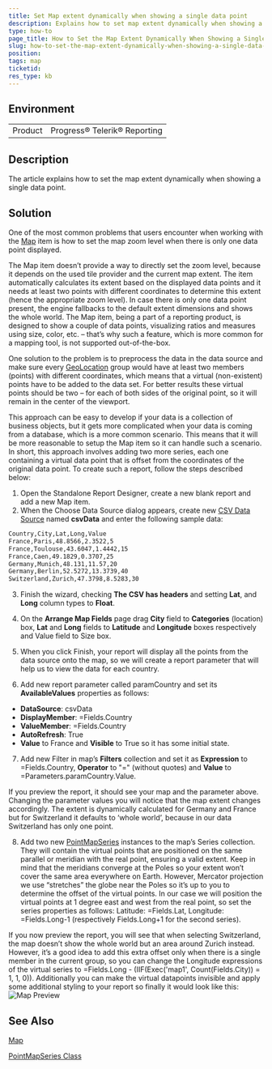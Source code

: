 ```yaml
---
title: Set Map extent dynamically when showing a single data point
description: Explains how to set map extent dynamically when showing a single data point
type: how-to
page_title: How to Set the Map Extent Dynamically When Showing a Single Data Point
slug: how-to-set-the-map-extent-dynamically-when-showing-a-single-data-point
position: 
tags: map
ticketid: 
res_type: kb
---
```


## Environment
<table>
	<tbody>
		<tr>
			<td>Product</td>
			<td>Progress® Telerik® Reporting</td>
		</tr>
	</tbody>
</table>


## Description
The article explains how to set the map extent dynamically when showing a single data point.


## Solution
One of the most common problems that users encounter when working with the [Map](./mapstructure) item is how to set the map zoom level when there is only one data point displayed.

The Map item doesn’t provide a way to directly set the zoom level, because it depends on the used tile provider and the current map extent. The item automatically calculates its extent based on the displayed data points and it needs at least two points with different coordinates to determine this extent (hence the appropriate zoom level). In case there is only one data point present, the engine fallbacks to the default extent dimensions and shows the whole world. The Map item, being a part of a reporting product, is designed to show a couple of data points, visualizing ratios and measures using size, color, etc. – that’s why such a feature, which is more common for a mapping tool, is not supported out-of-the-box.

One solution to the problem is to preprocess the data in the data source and make sure every [GeoLocation](./t-telerik-reporting-geolocationmapgroup) group would have at least two members (points) with different coordinates, which means that a virtual (non-existent) points have to be added to the data set. For better results these virtual points should be two – for each of both sides of the original point, so it will remain in the center of the viewport.

This approach can be easy to develop if your data is a collection of business objects, but it gets more complicated when your data is coming from a database, which is a more common scenario. This means that it will be more reasonable to setup the Map item so it can handle such a scenario. In short, this approach involves adding two more series, each one containing a virtual data point that is offset from the coordinates of the original data point. To create such a report, follow the steps described below:

1. Open the Standalone Report Designer, create a new blank report and add a new Map item.
2. When the Choose Data Source dialog appears, create new [CSV Data Source](./csvdatasource-component) named **csvData** and enter the following sample data:

```XML
Country,City,Lat,Long,Value
France,Paris,48.8566,2.3522,5
France,Toulouse,43.6047,1.4442,15
France,Caen,49.1829,0.3707,25
Germany,Munich,48.131,11.57,20
Germany,Berlin,52.5272,13.3739,40
Switzerland,Zurich,47.3798,8.5283,30
```

3. Finish the wizard, checking **The CSV has headers** and setting **Lat**, and **Long** column types to **Float**.
4. On the **Arrange Map Fields** page drag **City** field to **Categories** (location) box, **Lat** and **Long** fields to **Latitude** and **Longitude** boxes respectively and Value field to Size box.
5. When you click Finish, your report will display all the points from the data source onto the map, so we will create a report parameter that will help us to view the data for each country.

6. Add new report parameter called paramCountry and set its **AvailableValues** properties as follows: 
- **DataSource**: csvData
- **DisplayMember**: =Fields.Country
- **ValueMember**: =Fields.Country
- **AutoRefresh**: True 
- **Value** to France and **Visible** to True so it has some initial state.

7. Add new Filter in map’s **Filters** collection and set it as  **Expression** to =Fields.Country, **Operator** to "=" (without quotes) and **Value** to =Parameters.paramCountry.Value. 

If you preview the report, it should see your map and the parameter above. Changing the parameter values you will notice that the map extent changes accordingly. The extent is dynamically calculated for Germany and France but for Switzerland it defaults to ‘whole world’, because in our data Switzerland has only one point.

8. Add two new [PointMapSeries](./t-telerik-reporting-pointmapseries) instances to the map’s Series collection. They will contain the virtual points that are positioned on the same parallel or meridian with the real point, ensuring a valid extent. Keep in mind that the meridians converge at the Poles so your extent won’t cover the same area everywhere on Earth. However, Mercator projection we use “stretches” the globe near the Poles so it’s up to you to determine the offset of the virtual points. In our case we will position the virtual points at 1 degree east and west from the real point, so set the series properties as follows:  Latitude: =Fields.Lat, Longitude: =Fields.Long-1 (respectively Fields.Long+1 for the second series).

If you now preview the report, you will see that when selecting Switzerland, the map doesn’t show the whole world but an area around Zurich instead. However, it’s a good idea to add this extra offset only when there is a single member in the current group, so you can change the Longitude expressions of the virtual series to =Fields.Long - (IIF(Exec('map1', Count(Fields.City)) = 1, 1, 0)). Additionally you can make the virtual datapoints invisible and apply some additional styling to your report so finally it would look like this:
![Map Preview](resources/mapextentwithonedatapoint.png)


## See Also
[Map](./reporting/mapstructure)

[PointMapSeries Class](./t-telerik-reporting-pointmapseries)

